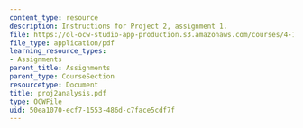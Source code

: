 ```yaml
---
content_type: resource
description: Instructions for Project 2, assignment 1.
file: https://ol-ocw-studio-app-production.s3.amazonaws.com/courses/4-104-architectural-design-intentions-spring-2004/50ea1070ecf71553486dc7face5cdf7f_proj2analysis.pdf
file_type: application/pdf
learning_resource_types:
- Assignments
parent_title: Assignments
parent_type: CourseSection
resourcetype: Document
title: proj2analysis.pdf
type: OCWFile
uid: 50ea1070-ecf7-1553-486d-c7face5cdf7f
---
```

